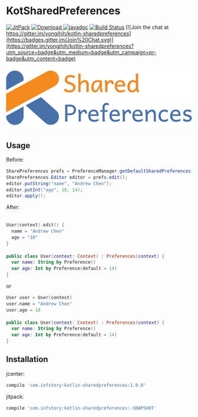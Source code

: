 # KotSharedPreferences

<!--[![Android Arsenal](https://img.shields.io/badge/Android%20Arsenal-RxParse-brightgreen.svg?style=flat)](http://android-arsenal.com/details/1/1670)-->
[![JitPack](https://img.shields.io/github/tag/yongjhih/kotlin-sharedpreferences.svg?label=JitPack)](https://jitpack.io/#yongjhih/kotlin-sharedpreferences)
[![Download](https://api.bintray.com/packages/yongjhih/maven/kotlin-sharedpreferences/images/download.svg) ](https://bintray.com/yongjhih/maven/kotlin-sharedpreferences/_latestVersion)
[![javadoc](https://img.shields.io/github/tag/yongjhih/kotlin-sharedpreferences.svg?label=javadoc)](https://jitpack.io/com/github/yongjhih/kotlin-sharedpreferences/rxparse/c3256ac553/javadoc/)
[![Build Status](https://travis-ci.org/yongjhih/kotlin-sharedpreferences.svg)](https://travis-ci.org/yongjhih/kotlin-sharedpreferences)
[![Join the chat at https://gitter.im/yongjhih/kotlin-sharedpreferences](https://badges.gitter.im/Join%20Chat.svg)](https://gitter.im/yongjhih/kotlin-sharedpreferences?utm_source=badge&utm_medium=badge&utm_campaign=pr-badge&utm_content=badge)

![](art/kotlin-sharedpreferences.png)

## Usage

Before:

```java
SharePreferences prefs = PreferenceManager.getDefaultSharedPreferences(context);
SharePreferences.Editor editor = prefs.edit();
editor.putString("name", "Andrew Chen");
editor.putInt("age", 18, 14);
editor.apply();
```

After:

```kotlin

User(context).edit() {
  name = "Andrew Chen"
  age = "18"
}

public class User(context: Context) : Preferences(context) {
  var name: String by Preference()
  var age: Int by Preference(default = 14)
}
```

or

```kotlin
User user = User(context)
user.name = "Andrew Chen"
user.age = 18

public class User(context: Context) : Preferences(context) {
  var name: String by Preference()
  var age: Int by Preference(default = 14)
}
```

## Installation

jcenter:

```gradle
compile 'com.infstory:kotlin-sharedpreferences:1.0.0'
```

jitpack:

```gradle
compile 'com.infstory:kotlin-sharedpreferences:-SNAPSHOT'
```
